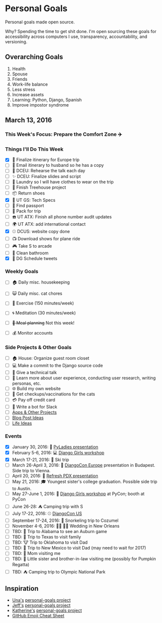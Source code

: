 
# Personal Goals

Personal goals made open source.

Why? Spending the time to get shit done. I'm open sourcing these goals for accessibility across computers I use, transparency, accountability, and versioning.

## Overarching Goals

1. Health
2. Spouse
2. Friends 
1. Work-life balance 
1. Less stress
1. Increase assets 
1. Learning: Python, Django, Spanish
3. Improve impostor syndrome

## March 13, 2016

### This Week's Focus: Prepare the Comfort Zone :airplane:

### Things I'll Do This Week

- [x] :european_castle: Finalize itinerary for Europe trip 
- [ ] :email: Email itinerary to husband so he has a copy 
- [ ] :microphone: DCEU: Rehearse the talk each day 
- [ ] :sparkles: DCEU: Finalize slides and script 
- [ ] :womans_clothes: Laundry so I will have clothes to wear on the trip 
- [ ] :deciduous_tree: Finish Treehouse project 
- [ ] :package: Return shoes 
- [x] :paperclip: UT GS: Tech Specs 
- [ ] :passport_control: Find passport 
- [ ] :handbag: Pack for trip 
- [ ] :phone: UT ATX: Finish all phone number audit updates 
- [ ] :earth_africa: UT ATX: add international contact
- [x] :baseball: DCUS: website copy done 
- [ ] :tv: Download shows for plane ride 
- [ ] :video_game: Take S to arcade 
- [ ] :toilet: Clean bathroom 
- [x] :iphone: DG Schedule tweets 

### Weekly Goals 

- [ ] :house: Daily misc. housekeeping 
- [ ] :smiley_cat: Daily misc. cat chores 
- [ ] :shoe: Exercise (150 minutes/week) 
- [ ] :cyclone: Meditation (30 minutes/week) 
- [ ] ~~:fork_and_knife: Meal planning~~ Not this week! 
- [ ] :moneybag: Monitor accounts 


### Side Projects & Other Goals

- [ ] :house: House: Organize guest room closet
- [ ] :computer: Make a commit to the Django source code 
- [ ] :wrench: Give a technical talk 
- [ ] :dancers: Learn more about user experience, conducting user research, writing personas, etc. 
- [ ] :globe_with_meridians: Build my own website
- [ ] :syringe: Get checkups/vaccinations for the cats 
- [ ] :credit_card: Pay off credit card 
- [ ] :older_woman: Write a bot for Slack 
- [ ] [Apps & Other Projects](ideas/app-ideas.md)
- [ ] [Blog Post Ideas](ideas/blog-ideas.md)
- [ ] [Life Ideas](ideas/life-ideas.md)

### Events 
- [x] January 30, 2016: :microphone: [PyLadies presentation](https://www.youtube.com/watch?v=OAQAXVU1jIo)
- [x] February 5-6, 2016: :computer: [Django Girls workshop](https://djangogirls.org/portland/)
- [x] March 17-21, 2016: :ski: Ski trip 
- [ ] March 26-April 3, 2016: :european_castle: [DjangoCon Europe](https://djangocon.eu/) presentation in Budapest. Side trip to Vienna. 
- [ ] April 20, 2016: :european_castle: [Refresh PDX presentation](http://rfrshpdx.org/jane-austen-on-python-tips-from-an-english-major-on-writing-better-code/)
- [ ] May 21, 2016: :mortar_board: Youngest sister's college graduation. Possible side trip to Austin. 
- [ ] May 27-June 1, 2016: :love_letter: [Django Girls workshop](https://djangogirls.org/pycon/) at PyCon; booth at PyCon
- [ ] June 26-28: :tent: Camping trip with S 
- [ ] July 17-22, 2016: :baseball: [DjangoCon US](https://2016.djangocon.us/) 
- [ ] September 17-24, 2016: :tropical_fish: Snorkeling trip to Cozumel 
- [ ] November 4-6, 2016: :bride_with_veil: :bride_with_veil: Wedding in New Orleans
- [ ] TBD: :football: Trip to Alabama to see an Auburn game 
- [ ] TBD: :star2: Trip to Texas to visit family 
- [ ] TBD: :cow: Trip to Oklahoma to visit Dad 
- [ ] TBD: :sunrise_over_mountains: Trip to New Mexico to visit Dad (may need to wait for 2017) 
- [ ] TBD: :woman: Mom visiting me 
- [ ] TBD: :jack_o_lantern: Little sister and brother-in-law visiting me (possibly for Pumpkin Regatta)
- [ ] TBD: :tent: Camping trip to Olympic National Park 

## Inspiration

- [Una's](https://github.com/una) [personal-goals project](https://github.com/una/personal-goals)
- [Jeff's](https://github.com/jefftriplett) [personal-goals project](https://github.com/jefftriplett/personal-goals) 
- [Katherine's](https://github.com/KatherineMichel) [personal-goals project](https://github.com/KatherineMichel/personal-goals)
- [GitHub Emoji Cheat Sheet](http://www.emoji-cheat-sheet.com/) 
